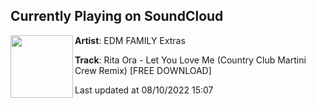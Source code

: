## Currently Playing on SoundCloud

[<img align="left" width="100" src="https://i1.sndcdn.com/artworks-to5AAbFGRlJ1T8dS-TbZ6sQ-t500x500.jpg">](https://soundcloud.com/edmfamilyextras/rita-ora-let-you-love-me-country-club-martini-crew-remix-free-download)

**Artist**: EDM FAMILY Extras 

**Track**: Rita Ora - Let You Love Me (Country Club Martini Crew Remix) [FREE DOWNLOAD]

Last updated at 08/10/2022 15:07
